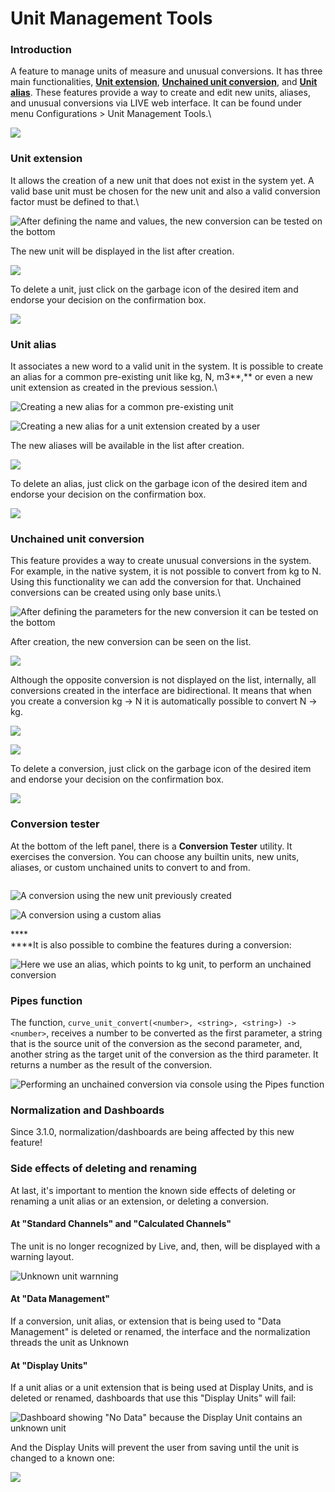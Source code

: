 # Unit Management Tools

### **Introduction**

A feature to manage units of measure and unusual conversions. It has three main functionalities, [**Unit extension**](../../deprecated/liverig-v3/2.29.0.md#unit-extension), [**Unchained unit conversion**](../../deprecated/liverig-v3/2.29.0.md#unchained-unit-conversion), and [**Unit alias**](../../deprecated/liverig-v3/2.29.0.md#unit-alias). These features provide a way to create and edit new units, aliases, and unusual conversions via LIVE web interface. It can be found under menu Configurations > Unit Management Tools.\\



![](https://lh5.googleusercontent.com/\_\_5M4YoF11yYYH23ryLr7BlDURvrs9so8N\_jcr8Of-kmVHJfReVgYbTSYi0BR2tUhSntHhd27Jbf-EwZoSq4kaaCdefx7EwPIyHJefa74aNSDtk-rW9tT\_zoj\_tN-S2jMGTG\_qDt)

### **Unit extension**

It allows the creation of a new unit that does not exist in the system yet. A valid base unit must be chosen for the new unit and also a valid conversion factor must be defined to that.\\



![After defining the name and values, the new conversion can be tested on the bottom](https://lh6.googleusercontent.com/2cEoc7LV0pUZ0MA0nPNLDQRqXiDU-3Hs1Mfn3knGrOewJKi9vP9fRi4oafUsYL\_j-qqk-iuH4bwaAcBmyhWnBbTPrO8FXa2lfsn2rpnVZ7p3obrW6UMkff2s-dzJ\_1X6MU0jLaj5)



The new unit will be displayed in the list after creation.

![](https://lh3.googleusercontent.com/2MTfCoQ\_kuDL79ipr95YZPdse2EgB5pR3NaWS\_ox0szYpjZkORbmfrGc3VulmIwPg439cNOEnxnJXzp5h\_rp0LCsvttp62DoSE0rQilhDcAoQDWusPcg93twkY0Tx3EiKrl4FQ43)

To delete a unit, just click on the garbage icon of the desired item and endorse your decision on the confirmation box.

![](https://lh4.googleusercontent.com/bv9MedxELCkT22pq6pJvNOjmD8Tw6eQfw8HS5Yu\_A1lBisfu\_Rgx4EhxAx8vsfmtW42ant\_g1012u8VQyNCutp7CwO27CRy156Xoi-r3rgrUffJJG-0WQs1dxyT8t73whkrZz\_sk)

### **Unit alias**

It associates a new word to a valid unit in the system. It is possible to create an alias for a common pre-existing unit like kg, N, m3\*\*,\*\* or even a new unit extension as created in the previous session.\\

![Creating a new alias for a common pre-existing unit](https://lh6.googleusercontent.com/Oo2Wpodj8eCKHgsCz3MVSwxniQkekV22rv2zhb9vevRfLuGlLmvSq1RCcLD-h5\_tSwBGXSegGna4Rsw0tdZgNlEblCPvNH1B7073A1\_bjs2TVZs6d3dbYRSNoWh0t2g0o6VjWk9d)

![Creating a new alias for a unit extension created by a user](https://lh3.googleusercontent.com/iX16KtwJn9AkdftjEFos10rviOndgoP4KtSjsMzzmQYhUoTFF6wKKzsYJfKGKVVpg-CsbBb7fOJMn5uAiCrcJdE3wkqY5iEvNg-U7mj-mvhgon46VYgXmTP9yf0EQCbkuAs1g2Vp)

The new aliases will be available in the list after creation.

![](https://lh3.googleusercontent.com/kBuv8GCuhvEa2P9Ov9IaUgPOfPGax2XK1bL7ohv2TM7jRk\_XL2CocBiftQWMdpHepiDgTTyqfgFiFbv9pd8exqMNrDULVz7IITYEJ-WdnZkEao\_ei8pi0RV3J9hcT-o3jKZasbCZ)

To delete an alias, just click on the garbage icon of the desired item and endorse your decision on the confirmation box.

![](https://lh6.googleusercontent.com/uXFPLuhFia1Bh3Kt43xtno56X0tOArFtVqlkouuaiw0e4gsp962wBQwEYv7ChsDtC83cd94NW8gKmGpWw7x2--\_z5gFHYd5fbPh0\_XcvUVKWY4nrTuVi8K\_3sIc39gb9DOxcvva\_)

### **Unchained unit conversion**

This feature provides a way to create unusual conversions in the system. For example, in the native system, it is not possible to convert from kg to N. Using this functionality we can add the conversion for that. Unchained conversions can be created using only base units.\\



![After defining the parameters for the new conversion it can be tested on the bottom](https://lh6.googleusercontent.com/VD\_soD83iuUIJYbxHdzL1vf4\_UZKRSjUXovU\_DychmrTVr0q03-B5j-I\_HypvFNdvVoPZBo49Z8RSf-kZ-dqVFQLBcj7KIO3m0Jwy6257HCGICjl2UWNU\_OMBiLtuWEqqhKxQBXt)

After creation, the new conversion can be seen on the list.

![](https://lh5.googleusercontent.com/tcUpStSE2JsWe-Qxg9LQ\_FYLeDbMW2IDovbuKjJv-Vh8u\_TYrc-iZTitMgBHLm4vxDEZzOT9UUvqreJ8E13rLfPv9Rj7q\_D4YoPFnqh9SsoRCQ4Oi46OsNLP\_60rPDje4ePuqyHV)

Although the opposite conversion is not displayed on the list, internally, all conversions created in the interface are bidirectional. It means that when you create a conversion kg -> N it is automatically possible to convert N -> kg.

![](<../../.gitbook/assets/image (98).png>)

![](<../../.gitbook/assets/image (87).png>)

To delete a conversion, just click on the garbage icon of the desired item and endorse your decision on the confirmation box.

![](https://lh5.googleusercontent.com/wQ9Ou7XB\_IPPaskVpFQ82Wjvei7Z0Y4mbhUbkmBlCzXz2gsWdlRD8BdL88fo1Snj9ONJazzyjNf1co4crZwG2y\_uMfzVm23uGwzLO-NGjC2ef2bdvpoFDXalPc6jg01FeZ6awftM)

### **Conversion tester**

At the bottom of the left panel, there is a **Conversion Tester** utility. It exercises the conversion. You can choose any builtin units, new units, aliases, or custom unchained units to convert to and from.

<figure><img src="../../.gitbook/assets/Screenshot_select-area_20220908181916.png" alt=""><figcaption></figcaption></figure>

![A conversion using the new unit previously created](<../../.gitbook/assets/image (477).png>)

![A conversion using a custom alias](<../../.gitbook/assets/image (447).png>)

\*\*\*\*\
\*\*\*\*It is also possible to combine the features during a conversion:

![Here we use an alias, which points to kg unit, to perform an unchained conversion](<../../.gitbook/assets/image (506).png>)

### **Pipes function**

The function, `curve_unit_convert(<number>, <string>, <string>) -> <number>`, receives a number to be converted as the first parameter, a string that is the source unit of the conversion as the second parameter, and, another string as the target unit of the conversion as the third parameter. It returns a number as the result of the conversion.

![Performing an unchained conversion via console using the Pipes function](<../../.gitbook/assets/image (505).png>)

### **Normalization and Dashboards**

Since 3.1.0, normalization/dashboards are being affected by this new feature!

### Side effects of deleting and renaming

At last, it's important to mention the known side effects of deleting or renaming a unit alias or an extension, or deleting a conversion.

#### At "Standard Channels" and "Calculated Channels"

The unit is no longer recognized by Live, and, then, will be displayed with a warning layout.

![Unknown unit warnning](<../../.gitbook/assets/image (252).png>)

#### **At "Data Management"**

If a conversion, unit alias, or extension that is being used to "Data Management" is deleted or renamed, the interface and the normalization threads the unit as Unknown

#### **At "Display Units"**

If a unit alias or a unit extension that is being used at Display Units, and is deleted or renamed, dashboards that use this "Display Units" will fail:

![Dashboard showing "No Data" because the Display Unit contains an unknown unit](<../../.gitbook/assets/image (489).png>)

And the Display Units will prevent the user from saving until the unit is changed to a known one:

![](<../../.gitbook/assets/image (196).png>)
